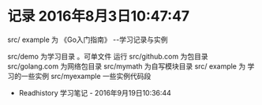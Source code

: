 # 记录 2016年8月3日10:47:47 
src/ example  为  《Go入门指南》 --学习记录与实例


src/demo 为学习目录 。可单文件 运行
src/github.com 为包目录 
src/golang.com 为网络包目录 
src/mymath   为自写模块目录 
src/ example     为 学习的一些实例
src/myexample  一些实例代码段


- Readhistory 学习笔记 - 2016年9月19日10:36:44